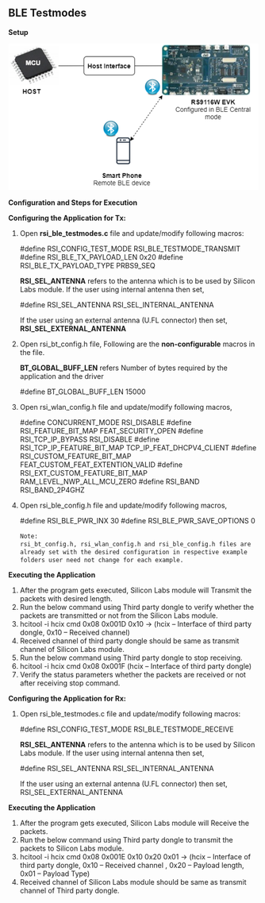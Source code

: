 ## BLE Testmodes ##

**Setup**

![Figure btm1: Setup Diagram for TestModes Example](resources/readme/images_btm1.png)


**Configuration and Steps for Execution**

**Configuring the Application for Tx:**

1. Open **rsi_ble_testmodes.c** file and update/modify following macros:

	 #define RSI_CONFIG_TEST_MODE                          RSI_BLE_TESTMODE_TRANSMIT
	 #define RSI_BLE_TX_PAYLOAD_LEN                        0x20
	 #define RSI_BLE_TX_PAYLOAD_TYPE                       PRBS9_SEQ


   **RSI_SEL_ANTENNA** refers to the antenna which is to be used by Silicon Labs module. 
   If the user using internal antenna then set,

	 #define RSI_SEL_ANTENNA                               RSI_SEL_INTERNAL_ANTENNA

   If the user using an external antenna (U.FL connector) then set, **RSI_SEL_EXTERNAL_ANTENNA**

2. Open rsi_bt_config.h file,
   Following are the **non-configurable** macros in the file.

   **BT_GLOBAL_BUFF_LEN** refers Number of bytes required by the application and the driver

	 #define BT_GLOBAL_BUFF_LEN                            15000

3. Open rsi_wlan_config.h file and update/modify following macros,

	 #define CONCURRENT_MODE                               RSI_DISABLE
	 #define RSI_FEATURE_BIT_MAP                           FEAT_SECURITY_OPEN
	 #define RSI_TCP_IP_BYPASS                             RSI_DISABLE
	 #define RSI_TCP_IP_FEATURE_BIT_MAP                    TCP_IP_FEAT_DHCPV4_CLIENT
	 #define RSI_CUSTOM_FEATURE_BIT_MAP                    FEAT_CUSTOM_FEAT_EXTENTION_VALID
	 #define RSI_EXT_CUSTOM_FEATURE_BIT_MAP                RAM_LEVEL_NWP_ALL_MCU_ZERO
	 #define RSI_BAND                                      RSI_BAND_2P4GHZ

4. Open rsi_ble_config.h file and update/modify following macros,

	 #define RSI_BLE_PWR_INX                               30
	 #define RSI_BLE_PWR_SAVE_OPTIONS                      0

   ```text
   Note:
   rsi_bt_config.h, rsi_wlan_config.h and rsi_ble_config.h files are already set with the desired configuration in respective example folders user need not change for each example.
   ```
   
**Executing the Application**

1. After the program gets executed, Silicon Labs module will Transmit the packets with desired length.
2. Run the below command using Third party dongle to verify whether the packets are transmitted or not from the Silicon Labs module.
3. hcitool -i hcix cmd 0x08 0x001D 0x10 → (hcix – Interface of third party dongle, 0x10 – Received  channel)
4. Received channel of third party dongle should be same as transmit channel of Silicon Labs module. 
5. Run the below command using Third party dongle to stop receiving.
6. hcitool -i hcix cmd 0x08 0x001F (hcix – Interface of third party dongle)
7. Verify the status parameters whether the packets are received or not after receiving stop command.

**Configuring the Application for Rx:**

1. Open rsi_ble_testmodes.c file and update/modify following macros:

	 #define RSI_CONFIG_TEST_MODE                      RSI_BLE_TESTMODE_RECEIVE

   **RSI_SEL_ANTENNA** refers to the antenna which is to be used by Silicon Labs module. 
   If the user using internal antenna then set,

	 #define RSI_SEL_ANTENNA                         RSI_SEL_INTERNAL_ANTENNA
 
   If the user using an external antenna (U.FL connector) then set, RSI_SEL_EXTERNAL_ANTENNA

**Executing the Application**

1. After the program gets executed, Silicon Labs module will Receive the packets.
2. Run the below command using Third party dongle to transmit the packets to Silicon Labs module.
3. hcitool -i hcix cmd 0x08 0x001E 0x10 0x20 0x01 → (hcix – Interface of third party dongle, 0x10 – Received  channel , 0x20 – Payload length, 0x01 – Payload Type)
4. Received channel of Silicon Labs module should be same as transmit channel of Third party dongle.